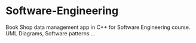 # Software-Engineering
Book Shop data management app in C++ for Software Engineering course. UML Diagrams, Software patterns ...

